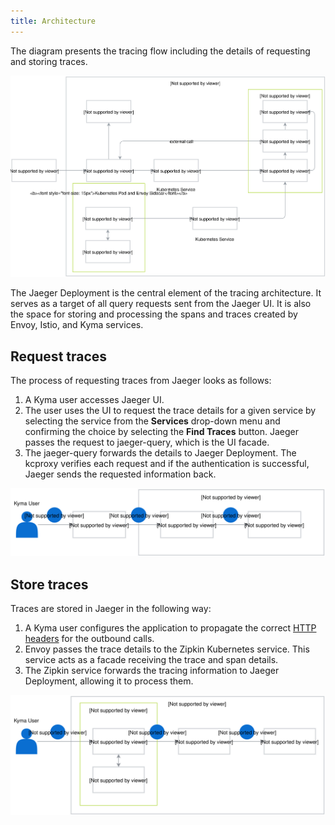 ```yaml
---
title: Architecture
---
```


The diagram presents the tracing flow including the details of requesting and storing traces. 

![Tracing architecture](assets/tracing-architecture.svg)


The Jaeger Deployment is the central element of the tracing architecture.
It serves as a target of all query requests sent from the Jaeger UI. It is also the space for storing and processing the spans and traces created by Envoy, Istio, and Kyma services. 

## Request traces

The process of requesting traces from Jaeger looks as follows: 

1. A Kyma user accesses Jaeger UI.
2. The user uses the UI to request the trace details for a given service by selecting the service from the **Services** drop-down menu and confirming the choice by selecting the **Find Traces** button. Jaeger passes the request to jaeger-query, which is the UI facade.
3. The jaeger-query forwards the details to Jaeger Deployment. The kcproxy verifies each request and if the authentication is successful, Jaeger sends the requested information back.

![Request traces](assets/request-traces.svg)

## Store traces

Traces are stored in Jaeger in the following way:

1. A Kyma user configures the application to propagate the correct [HTTP headers](https://istio.io/docs/tasks/telemetry/distributed-tracing.html#understanding-what-happened) for the outbound calls.
2. Envoy passes the trace details to the Zipkin Kubernetes service. This service acts as a facade receiving the trace and span details.
3. The Zipkin service forwards the tracing information to Jaeger Deployment, allowing it to process them. 

![Store traces](assets/store-traces.svg)

